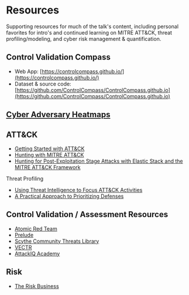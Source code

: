 # Resources
Supporting resources for much of the talk's content, including personal favorites for intro's and continued learning on MITRE ATT&CK, threat profiling/modeling, and cyber risk management & quantification.

## Control Validation Compass
* Web App: [https://controlcompass.github.io/](https://controlcompass.github.io/) 
* Dataset & source code: [https://github.com/ControlCompass/ControlCompass.github.io](https://github.com/ControlCompass/ControlCompass.github.io) 

## [Cyber Adversary Heatmaps](https://github.com/tropChaud/Cyber-Adversary-Heatmaps)

## ATT&CK
* [Getting Started with ATT&CK](https://medium.com/mitre-attack/getting-started/home)
* [Hunting with MITRE ATT&CK](https://medium.com/mitre-attack/getting-started-with-attack-cti-4eb205be4b2f)
* [Hunting for Post-Exploitation Stage Attacks with Elastic Stack and the MITRE ATT&CK Framework](https://www.youtube.com/watch?v=PdCQChYrxXg)

Threat Profiling
* [Using Threat Intelligence to Focus ATT&CK Activities](https://www.youtube.com/watch?v=V--wxuSEMD0)
* [A Practical Approach to Prioritizing Defenses](https://www.youtube.com/watch?v=b0ShMaKDidU)

## Control Validation / Assessment Resources
* [Atomic Red Team](https://redcanary.com/getting-started-with-atomic-red-team/)
* [Prelude](https://github.com/preludeorg)
* [Scythe Community Threats Library](https://github.com/scythe-io/community-threats)
* [VECTR](https://github.com/SecurityRiskAdvisors/VECTR)
* [AttackIQ Academy](https://academy.attackiq.com/)

## Risk
* [The Risk Business](https://go.recordedfuture.com/the-risk-business)
